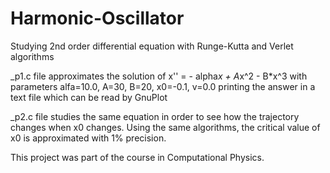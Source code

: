# Harmonic-Oscillator
Studying 2nd order differential equation with Runge-Kutta and Verlet algorithms

_p1.c file approximates the solution of x'' = - alpha*x + A*x^2 - B*x^3
with parameters alfa=10.0, A=30, B=20, x0=-0.1, v=0.0
printing the answer in a text file which can be read by GnuPlot

_p2.c file studies the same equation in order to see how the trajectory changes
when x0 changes. Using the same algorithms, the critical value of x0 is 
approximated with 1% precision.

This project was part of the course in Computational Physics. 
